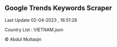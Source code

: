

## Google Trends Keywords Scraper 
 
Last Update 02-04-2023 , 16:51:28

Country List :
VIETNAM.json



© Abdul Muttaqin 
